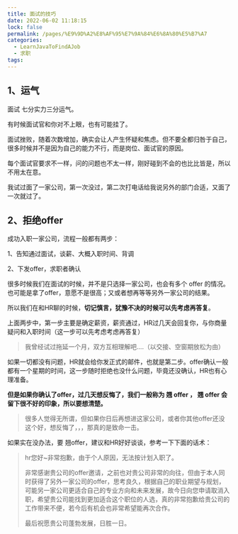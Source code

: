 ```yaml
---
title: 面试的技巧
date: 2022-06-02 11:18:15
lock: false
permalink: /pages/%E9%9D%A2%E8%AF%95%E7%9A%84%E6%8A%80%E5%B7%A7
categories:
  - LearnJavaToFindAJob
  - 求职
tags:
---
```

## 1、运气

面试 七分实力三分运气。

有时候面试官和你对不上眼，也有可能挂了。

面试挫败，随着次数增加，确实会让人产生怀疑和焦虑。但不要全都归咎于自己，很多时候并不是因为自己的能力不行，而是岗位、面试官的原因。

每个面试官要求不一样，问的问题也不太一样，刚好碰到不会的也比比皆是，所以不用太在意。

我试过面了一家公司，第一次没过，第二次打电话给我说另外的部门合适，又面了一次就过了。



## 2、拒绝offer

成功入职一家公司，流程一般都有两步：

1、告知通过面试，谈薪、大概入职时间、背调

2、下发offer，求职者确认

很多时候我们在面试的时候，并不是只选择一家公司，也会有多个 offer 的情况。也可能是拿了offer，意愿不是很高；又或者想再等等另外一家公司的结果。

所以我们在和HR聊的时候，**切记慎言，犹豫不决的时候可以先考虑再答复**。

上面两步中，第一步主要是确定薪资，薪资通过，HR过几天会回复你，与你商量疑问和入职时间（这一步可以先考虑考虑再答复）

> 我曾经试过拖延一个月，双方互相理解吧....（以交接、空窗期放松为由）

如果一切都没有问题，HR就会给你发正式的邮件，也就是第二步。offer确认一般都有一个星期的时间，这一步随时拒绝也没什么问题，毕竟还没确认，HR也有心理准备。

**但是如果你确认了offer，过几天想反悔了，我们一般称为 翘 offer ， 翘 offer  会留下很不好的印象，所以要想清楚。**

> 很多人觉得无所谓，但如果你日后再想进这家公司，或者你其他offer还没这个好，想反悔了，，，那真的是致命一击。

如果实在没办法，要 翘offer，建议和HR好好谈谈，参考一下下面的话术：

> hr您好~非常抱歉，由于个人原因，无法按计划入职了。
>
> 非常感谢贵公司的offer邀请，之前也对贵公司非常的向往，但由于本人同时获得了另外一家公司的offer，思考良久，根据自己的职业期望与规划，可能另一家公司更适合自己的专业方向和未来发展，故今日向您申请取消入职，希望贵公司能找到更加适合这个职位的人选，真的非常抱歉给贵公司的工作带来不便，若今后有机会也非常希望能再次合作。
>
> 最后祝愿贵公司蓬勃发展，日胜一日。

